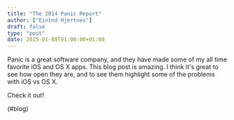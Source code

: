 ```yaml
---
title: "The 2014 Panic Report"
author: ["Eivind Hjertnes"]
draft: false
type: "post"
date: 2015-01-08T01:00:00+01:00
---
```


Panic is a great software company, and they have made some of my all
time favorite iOS and OS X apps. This blog post is amazing. I think it's
great to see how open they are, and to see them highlight some of the
problems with iOS vs OS X.

Check it out!

(#blog)
